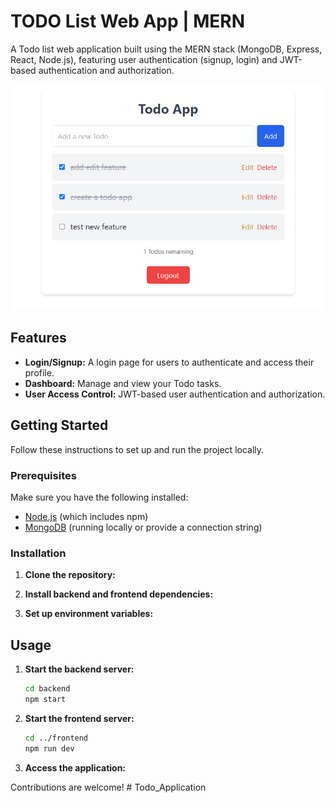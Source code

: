 # TODO List Web App | MERN 

A Todo list web application built using the MERN stack (MongoDB, Express, React, Node.js), featuring user authentication (signup, login) and JWT-based authentication and authorization.

![screenshot](screenshot.jpg)

## Features

- **Login/Signup:** A login page for users to authenticate and access their profile.
- **Dashboard:** Manage and view your Todo tasks.
- **User Access Control:** JWT-based user authentication and authorization.

## Getting Started

Follow these instructions to set up and run the project locally.

### Prerequisites

Make sure you have the following installed:

- [Node.js](https://nodejs.org/) (which includes npm)
- [MongoDB](https://www.mongodb.com/) (running locally or provide a connection string)

### Installation

1. **Clone the repository:**

2. **Install backend and frontend dependencies:**

3. **Set up environment variables:**

## Usage

1. **Start the backend server:**

    ```bash
    cd backend
    npm start
    ```

2. **Start the frontend server:**

    ```bash
    cd ../frontend
    npm run dev
    ```

3. **Access the application:**

Contributions are welcome!
#   T o d o _ A p p l i c a t i o n 
 
 